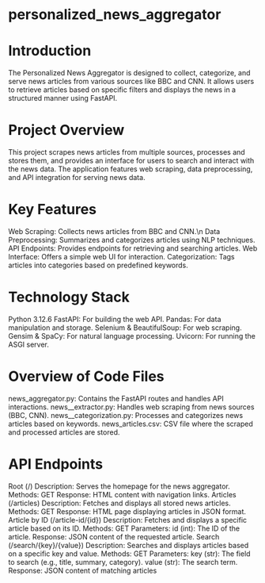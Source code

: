 # personalized_news_aggregator
# Introduction
The Personalized News Aggregator is designed to collect, categorize, and serve news articles from various sources like BBC and CNN. It allows users to retrieve articles based on specific filters and displays the news in a structured manner using FastAPI.
# Project Overview
This project scrapes news articles from multiple sources, processes and stores them, and provides an interface for users to search and interact with the news data. The application features web scraping, data preprocessing, and API integration for serving news data.
# Key Features
Web Scraping: Collects news articles from BBC and CNN.\n
Data Preprocessing: Summarizes and categorizes articles using NLP techniques.
API Endpoints: Provides endpoints for retrieving and searching articles.
Web Interface: Offers a simple web UI for interaction.
Categorization: Tags articles into categories based on predefined keywords.
# Technology Stack
Python 3.12.6
FastAPI: For building the web API.
Pandas: For data manipulation and storage.
Selenium & BeautifulSoup: For web scraping.
Gensim & SpaCy: For natural language processing.
Uvicorn: For running the ASGI server.
# Overview of Code Files
news_aggregator.py: Contains the FastAPI routes and handles API interactions.
news__extractor.py: Handles web scraping from news sources (BBC, CNN).
news__categorization.py: Processes and categorizes news articles based on keywords.
news_articles.csv: CSV file where the scraped and processed articles are stored.
# API Endpoints
Root (/)
Description: Serves the homepage for the news aggregator.
Methods: GET
Response: HTML content with navigation links.
Articles (/articles)
Description: Fetches and displays all stored news articles.
Methods: GET
Response: HTML page displaying articles in JSON format.
Article by ID (/article-id/{id})
Description: Fetches and displays a specific article based on its ID.
Methods: GET
Parameters:
id (int): The ID of the article.
Response: JSON content of the requested article.
Search (/search/{key}/{value})
Description: Searches and displays articles based on a specific key and value.
Methods: GET
Parameters:
key (str): The field to search (e.g., title, summary, category).
value (str): The search term.
Response: JSON content of matching articles
